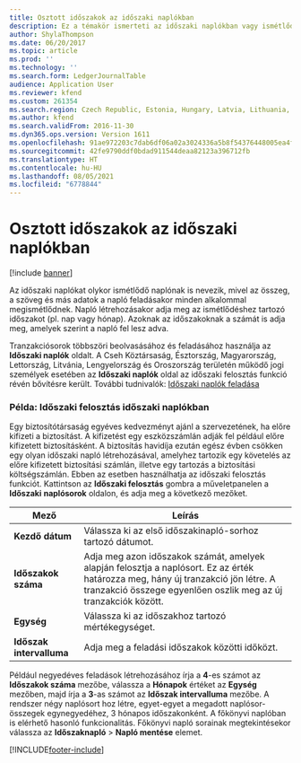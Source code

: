 ```yaml
---
title: Osztott időszakok az időszaki naplókban
description: Ez a témakör ismerteti az időszaki naplókban vagy ismétlődő naplókban használt időszakok felosztása funkciót a Csehországban, Észtországban, Magyarországon, Lettországban, Litvániában, Lengyelországban és Oroszországban levő jogi személyek számára.
author: ShylaThompson
ms.date: 06/20/2017
ms.topic: article
ms.prod: ''
ms.technology: ''
ms.search.form: LedgerJournalTable
audience: Application User
ms.reviewer: kfend
ms.custom: 261354
ms.search.region: Czech Republic, Estonia, Hungary, Latvia, Lithuania, Poland
ms.author: kfend
ms.search.validFrom: 2016-11-30
ms.dyn365.ops.version: Version 1611
ms.openlocfilehash: 91ae972203c7dab6df06a02a3024336a5b8f54376448005ea4fe033bb2159f2d
ms.sourcegitcommit: 42fe9790ddf0bdad911544deaa82123a396712fb
ms.translationtype: HT
ms.contentlocale: hu-HU
ms.lasthandoff: 08/05/2021
ms.locfileid: "6778844"
---
```

# <a name="split-periods-in-periodic-journals"></a>Osztott időszakok az időszaki naplókban

[!include [banner](../includes/banner.md)]

Az időszaki naplókat olykor ismétlődő naplónak is nevezik, mivel az összeg, a szöveg és más adatok a napló feladásakor minden alkalommal megismétlődnek. Napló létrehozásakor adja meg az ismétlődéshez tartozó időszakot (pl. nap vagy hónap). Azoknak az időszakoknak a számát is adja meg, amelyek szerint a napló fel lesz adva.

Tranzakciósorok többszöri beolvasásához és feladásához használja az **Időszaki naplók** oldalt. A Cseh Köztársaság, Észtország, Magyarország, Lettország, Litvánia, Lengyelország és Oroszország területén működő jogi személyek esetében az **Időszaki naplók** oldal az időszaki felosztás funkció révén bővítésre került. További tudnivalók: [Időszaki naplók feladása](../general-ledger/tasks/post-periodic-journals.md)

### <a name="example-split-for-periods-in-periodic-journals"></a>Példa: Időszaki felosztás időszaki naplókban

Egy biztosítótársaság egyéves kedvezményt ajánl a szervezetének, ha előre kifizeti a biztosítást. A kifizetést egy eszközszámlán adják fel például előre kifizetett biztosításként. A biztosítás havidíja ezután egész évben csökken egy olyan időszaki napló létrehozásával, amelyhez tartozik egy követelés az előre kifizetett biztosítási számlán, illetve egy tartozás a biztosítási költségszámlán. Ebben az esetben használhatja az időszaki felosztás funkciót. Kattintson az **Időszaki felosztás** gombra a műveletpanelen a **Időszaki** **naplósorok** oldalon, és adja meg a következő mezőket.


| Mező            | Leírás                                                                                                                                                                                             |
|-----------------------|---------------------------------------------------------------|
| **Kezdő dátum**        | Válassza ki az első időszakinapló-sorhoz tartozó dátumot.                                                                                                                                                        |
| **Időszakok száma** | Adja meg azon időszakok számát, amelyek alapján felosztja a naplósort. Ez az érték határozza meg, hány új tranzakció jön létre. A tranzakció összege egyenlően oszlik meg az új tranzakciók között. |
| **Egység**              | Válassza ki az időszakhoz tartozó mértékegységet.                                                                                                                                                                  |
| **Időszak intervalluma**   | Adja meg a feladási időszakok közötti időközt.                                                                                                                                                              |

Például negyedéves feladások létrehozásához írja a **4**-es számot az **Időszakok száma** mezőbe, válassza a **Hónapok** értéket az **Egység** mezőben, majd írja a **3**-as számot az **Időszak intervalluma** mezőbe. A rendszer négy naplósort hoz létre, egyet-egyet a megadott naplósor-összegek egynegyedéhez, 3 hónapos időszakonként. A főkönyvi naplóban is elérhető hasonló funkcionalitás. Főkönyvi napló sorainak megtekintésekor válassza az **Időszaknapló** &gt; **Napló mentése** elemet.





[!INCLUDE[footer-include](../../includes/footer-banner.md)]
